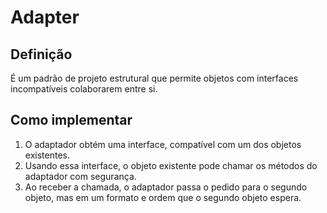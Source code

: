 # Adapter

## Definição

É um padrão de projeto estrutural que permite objetos com interfaces incompatíveis colaborarem entre si.

## Como implementar

1. O adaptador obtém uma interface, compatível com um dos objetos existentes.
2. Usando essa interface, o objeto existente pode chamar os métodos do adaptador com segurança.
3. Ao receber a chamada, o adaptador passa o pedido para o segundo objeto, mas em um formato e ordem que o segundo objeto espera.
